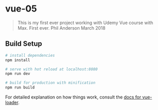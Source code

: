 # vue-05

> This is my first ever project working with Udemy Vue course with Max.  First ever.
Phil Anderson
March 2018

## Build Setup

``` bash
# install dependencies
npm install

# serve with hot reload at localhost:8080
npm run dev

# build for production with minification
npm run build
```

For detailed explanation on how things work, consult the [docs for vue-loader](http://vuejs.github.io/vue-loader).
